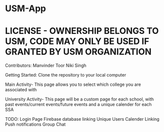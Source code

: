 # USM-App
# LICENSE - OWNERSHIP BELONGS TO USM, CODE MAY ONLY BE USED IF GRANTED BY USM ORGANIZATION

Contributors:
Manvinder Toor
Niki Singh

Getting Started:
Clone the repository to your local computer

Main Activity-
 This page allows you to select which college you are associated with

University Activity-
  This page will be a custom page for each school, with past events/current events/future events and a unique calender for each SSA
  
TODO:
Login Page
Firebase database linking
Unique Users
Calender Linking
Push notifications
Group Chat
